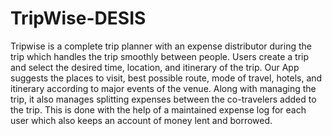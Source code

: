 # TripWise-DESIS
Tripwise is a complete trip planner with an expense distributor during the trip which handles the trip smoothly between people. Users create a trip and select the desired time, location, and itinerary of the trip. Our App suggests the places to visit, best possible route, mode of travel, hotels, and itinerary according to major events of the venue. Along with managing the trip, it also manages splitting expenses between the co-travelers added to the trip. This is done with the help of a maintained expense log for each user which also keeps an account of money lent and borrowed.
